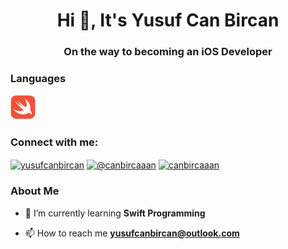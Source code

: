 <h1 align="center">Hi 👋, It's Yusuf Can Bircan</h1>
<h3 align="center"> On the way to becoming an iOS Developer</h3>


<h3 align="left">Languages</h3>
<p align="left"><a href="https://developer.apple.com/swift/" target="_blank" rel="noreferrer"> <img src="https://raw.githubusercontent.com/devicons/devicon/master/icons/swift/swift-original.svg" alt="swift" width="40" height="40"/> </a> </p>

<h3 align="left">Connect with me:</h3>
<p align="left">
<a href="https://www.linkedin.com/in/yusuf-can-bircan-b9a504227/" target="blank"><img align="center" src="https://raw.githubusercontent.com/rahuldkjain/github-profile-readme-generator/master/src/images/icons/Social/linked-in-alt.svg" alt="yusufcanbircan" height="30" width="40" /></a>
<a href="https://medium.com/@canbircaaan" target="blank"><img align="center" src="https://raw.githubusercontent.com/rahuldkjain/github-profile-readme-generator/master/src/images/icons/Social/medium.svg" alt="@canbircaaan" height="30" width="40" /></a>
<a href="https://www.hackerrank.com/canbircaaan" target="blank"><img align="center" src="https://raw.githubusercontent.com/rahuldkjain/github-profile-readme-generator/master/src/images/icons/Social/hackerrank.svg" alt="canbircaaan" height="30" width="40" /></a>
</p>

<h3 align="left">About Me</h3>

- 🌱 I’m currently learning **Swift Programming**

- 📫 How to reach me **yusufcanbircan@outlook.com**
